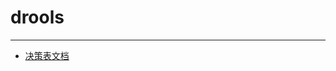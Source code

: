 # drools
***
- [决策表文档](https://docs.jboss.org/drools/release/7.45.0.Final/drools-docs/html_single/index.html#decision-tables-rule-set-entries-ref)